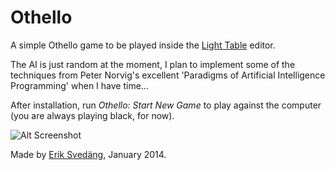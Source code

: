 Othello
=======

A simple Othello game to be played inside the [Light Table](http://www.lighttable.com/) editor.

The AI is just random at the moment, I plan to implement some of the techniques from Peter Norvig's excellent 'Paradigms of Artificial Intelligence Programming' when I have time...

After installation, run *Othello: Start New Game* to play against the computer (you are always playing black, for now).

![Alt Screenshot](https://raw2.github.com/eriksvedang/othello/master/othello-screen.png)

Made by [Erik Svedäng](http://www.eriksvedang.com), January 2014.